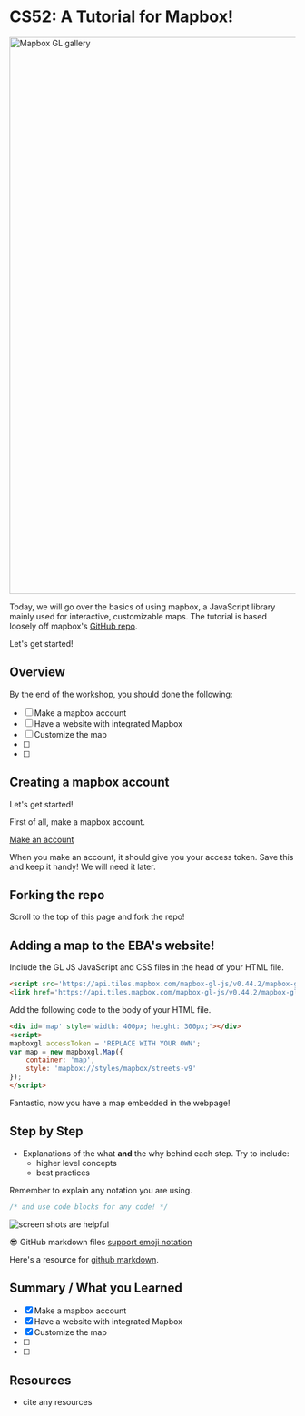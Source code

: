 # CS52: A Tutorial for Mapbox!

[<img width="981" alt="Mapbox GL gallery" src="img/gallery.png">](https://www.mapbox.com/gallery/)

Today, we will go over the basics of using mapbox, a JavaScript library mainly used for interactive, customizable maps. The tutorial is based loosely off mapbox's [GitHub repo](https://github.com/mapbox/mapbox-gl-js).

Let's get started!

## Overview

By the end of the workshop, you should done the following:
* [ ] Make a mapbox account
* [ ] Have a website with integrated Mapbox
* [ ] Customize the map
* [ ]
* [ ]

## Creating a mapbox account

Let's get started!

First of all, make a mapbox account.

[Make an account](https://www.mapbox.com/signup/)

When you make an account, it should give you your access token. Save this and keep it handy! We will need it later.

## Forking the repo

Scroll to the top of this page and fork the repo!

## Adding a map to the EBA's website!

Include the GL JS JavaScript and CSS files in the head of your HTML file.

```html
<script src='https://api.tiles.mapbox.com/mapbox-gl-js/v0.44.2/mapbox-gl.js'></script>
<link href='https://api.tiles.mapbox.com/mapbox-gl-js/v0.44.2/mapbox-gl.css' rel='stylesheet' />
```

Add the following code to the body of your HTML file.

```html
<div id='map' style='width: 400px; height: 300px;'></div>
<script>
mapboxgl.accessToken = 'REPLACE WITH YOUR OWN';
var map = new mapboxgl.Map({
    container: 'map',
    style: 'mapbox://styles/mapbox/streets-v9'
});
</script>
```

Fantastic, now you have a map embedded in the webpage!


##

## Step by Step

* Explanations of the what **and** the why behind each step. Try to include:
  * higher level concepts
  * best practices

Remember to explain any notation you are using.

```javascript
/* and use code blocks for any code! */
```

![screen shots are helpful](img/screenshot.png)

:sunglasses: GitHub markdown files [support emoji notation](http://www.emoji-cheat-sheet.com/)

Here's a resource for [github markdown](https://guides.github.com/features/mastering-markdown/).


## Summary / What you Learned

* [X] Make a mapbox account
* [X] Have a website with integrated Mapbox
* [X] Customize the map
* [ ]
* [ ]

## Resources

* cite any resources
